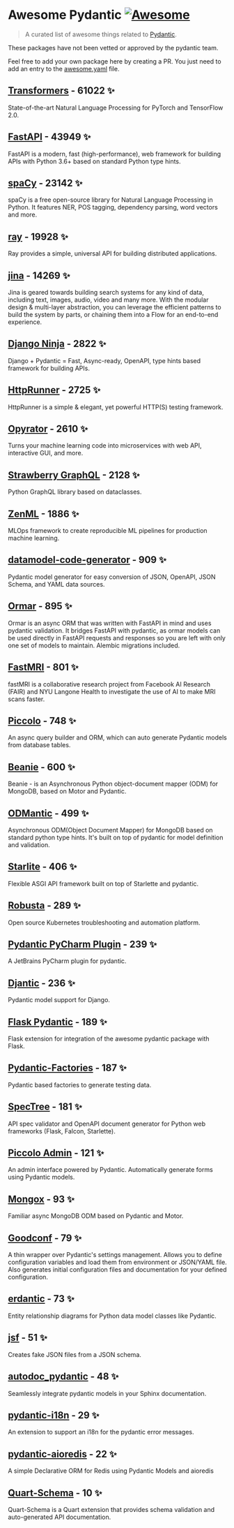 # Awesome Pydantic [![Awesome](https://awesome.re/badge-flat.svg)](https://github.com/sindresorhus/awesome)

> A curated list of awesome things related to [Pydantic](https://pydantic-docs.helpmanual.io/).

These packages have not been vetted or approved by the pydantic team.

Feel free to add your own package here by creating a PR. You just need to add an entry to the [awesome.yaml](./awesome.yaml) file.


## [Transformers](https://github.com/huggingface/transformers) - 61022 ✨

State-of-the-art Natural Language Processing for PyTorch and TensorFlow 2.0.

## [FastAPI](https://github.com/tiangolo/fastapi) - 43949 ✨

FastAPI is a modern, fast (high-performance), web framework for building APIs with Python 3.6+ based on standard Python type hints.

## [spaCy](https://github.com/explosion/spaCy) - 23142 ✨

spaCy is a free open-source library for Natural Language Processing in Python. It features NER, POS tagging, dependency parsing, word vectors and more.

## [ray](https://github.com/ray-project/ray) - 19928 ✨

Ray provides a simple, universal API for building distributed applications.

## [jina](https://github.com/jina-ai/jina) - 14269 ✨

Jina is geared towards building search systems for any kind of data, including text, images, audio, video and many more. With the modular design & multi-layer abstraction, you can leverage the efficient patterns to build the system by parts, or chaining them into a Flow for an end-to-end experience.

## [Django Ninja](https://github.com/vitalik/django-ninja) - 2822 ✨

Django + Pydantic = Fast, Async-ready, OpenAPI, type hints based framework for building APIs.

## [HttpRunner](https://github.com/httprunner/httprunner) - 2725 ✨

HttpRunner is a simple & elegant, yet powerful HTTP(S) testing framework.

## [Opyrator](https://github.com/ml-tooling/opyrator) - 2610 ✨

Turns your machine learning code into microservices with web API, interactive GUI, and more.

## [Strawberry GraphQL](https://github.com/strawberry-graphql/strawberry) - 2128 ✨

Python GraphQL library based on dataclasses.

## [ZenML](https://github.com/zenml-io/zenml) - 1886 ✨

MLOps framework to create reproducible ML pipelines for production machine learning.

## [datamodel-code-generator](https://github.com/koxudaxi/datamodel-code-generator) - 909 ✨

Pydantic model generator for easy conversion of JSON, OpenAPI, JSON Schema, and YAML data sources.

## [Ormar](https://github.com/collerek/ormar) - 895 ✨

Ormar is an async ORM that was written with FastAPI in mind and uses pydantic validation. It bridges FastAPI with pydantic, as ormar models can be used directly in FastAPI requests and responses so you are left with only one set of models to maintain. Alembic migrations included.

## [FastMRI](https://github.com/facebookresearch/fastMRI) - 801 ✨

fastMRI is a collaborative research project from Facebook AI Research (FAIR) and NYU Langone Health to investigate the use of AI to make MRI scans faster.

## [Piccolo](https://github.com/piccolo-orm/piccolo) - 748 ✨

An async query builder and ORM, which can auto generate Pydantic models from database tables.

## [Beanie](https://github.com/roman-right/beanie) - 600 ✨

Beanie - is an Asynchronous Python object-document mapper (ODM) for MongoDB, based on Motor and Pydantic.

## [ODMantic](https://github.com/art049/odmantic) - 499 ✨

Asynchronous ODM(Object Document Mapper) for MongoDB based on standard python type hints. It's built on top of pydantic for model definition and validation.

## [Starlite](https://github.com/Goldziher/starlite) - 406 ✨

Flexible ASGI API framework built on top of Starlette and pydantic.

## [Robusta](https://github.com/robusta-dev/robusta) - 289 ✨

Open source Kubernetes troubleshooting and automation platform.

## [Pydantic PyCharm Plugin](https://github.com/koxudaxi/pydantic-pycharm-plugin) - 239 ✨

A JetBrains PyCharm plugin for pydantic.

## [Djantic](https://github.com/jordaneremieff/djantic) - 236 ✨

Pydantic model support for Django.

## [Flask Pydantic](https://github.com/bauerji/flask_pydantic) - 189 ✨

Flask extension for integration of the awesome pydantic package with Flask.

## [Pydantic-Factories](https://github.com/Goldziher/pydantic-factories) - 187 ✨

Pydantic based factories to generate testing data.

## [SpecTree](https://github.com/0b01001001/spectree) - 181 ✨

API spec validator and OpenAPI document generator for Python web frameworks (Flask, Falcon, Starlette).

## [Piccolo Admin](https://github.com/piccolo-orm/piccolo_admin) - 121 ✨

An admin interface powered by Pydantic. Automatically generate forms using Pydantic models.

## [Mongox](https://github.com/aminalaee/mongox) - 93 ✨

Familiar async MongoDB ODM based on Pydantic and Motor.

## [Goodconf](https://github.com/lincolnloop/goodconf) - 79 ✨

A thin wrapper over Pydantic's settings management. Allows you to define configuration variables and load them from environment or JSON/YAML file. Also generates initial configuration files and documentation for your defined configuration.

## [erdantic](https://github.com/drivendataorg/erdantic) - 73 ✨

Entity relationship diagrams for Python data model classes like Pydantic.

## [jsf](https://github.com/ghandic/jsf) - 51 ✨

Creates fake JSON files from a JSON schema.

## [autodoc_pydantic](https://github.com/mansenfranzen/autodoc_pydantic) - 48 ✨

Seamlessly integrate pydantic models in your Sphinx documentation.

## [pydantic-i18n](https://github.com/boardpack/pydantic-i18n) - 29 ✨

An extension to support an i18n for the pydantic error messages.

## [pydantic-aioredis](https://github.com/andrewthetechie/pydantic-aioredis) - 22 ✨

A simple Declarative ORM for Redis using Pydantic Models and aioredis

## [Quart-Schema](https://gitlab.com/pgjones/quart-schema) - 10 ✨

Quart-Schema is a Quart extension that provides schema validation and auto-generated API documentation.
